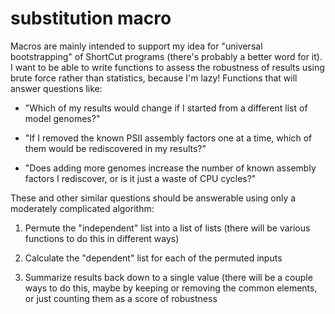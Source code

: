 substitution macro
==================

Macros are mainly intended to support my idea for "universal bootstrapping" of
ShortCut programs (there's probably a better word for it). I want to be able to
write functions to assess the robustness of results using brute force rather
than statistics, because I'm lazy! Functions that will answer questions like:

* "Which of my results would change if I started from a different list of
   model genomes?"

* "If I removed the known PSII assembly factors one at a time, which of them
   would be rediscovered in my results?"

* "Does adding more genomes increase the number of known assembly factors
   I rediscover, or is it just a waste of CPU cycles?"

These and other similar questions should be answerable using only a moderately
complicated algorithm:

1. Permute the "independent" list into a list of lists (there will be
   various functions to do this in different ways)

2. Calculate the "dependent" list for each of the permuted inputs

3. Summarize results back down to a single value (there will be a couple ways
   to do this, maybe by keeping or removing the common elements, or just
   counting them as a score of robustness
